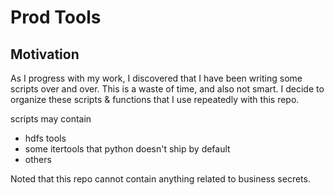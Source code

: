 # Prod Tools

## Motivation

As I progress with my work, I discovered that I have been writing some scripts over and over. This
is a waste of time, and also not smart. I decide to organize these scripts & functions that I use
repeatedly with this repo.

scripts may contain
  - hdfs tools
  - some itertools that python doesn't ship by default
  - others

Noted that this repo cannot contain anything related to business secrets.
